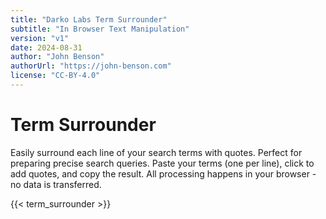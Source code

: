 ```yaml
---
title: "Darko Labs Term Surrounder"
subtitle: "In Browser Text Manipulation"
version: "v1"
date: 2024-08-31
author: "John Benson"
authorUrl: "https://john-benson.com"
license: "CC-BY-4.0"
---
```


# Term Surrounder

Easily surround each line of your search terms with quotes. Perfect for preparing precise search queries. Paste your terms (one per line), click to add quotes, and copy the result. All processing happens in your browser - no data is transferred.

{{< term_surrounder >}}

